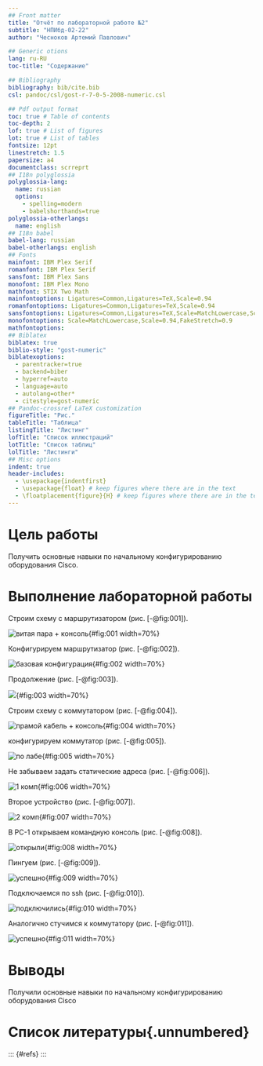 ```yaml
---
## Front matter
title: "Отчёт по лабораторной работе №2"
subtitle: "НПИбд-02-22"
author: "Чесноков Артемий Павлович"

## Generic otions
lang: ru-RU
toc-title: "Содержание"

## Bibliography
bibliography: bib/cite.bib
csl: pandoc/csl/gost-r-7-0-5-2008-numeric.csl

## Pdf output format
toc: true # Table of contents
toc-depth: 2
lof: true # List of figures
lot: true # List of tables
fontsize: 12pt
linestretch: 1.5
papersize: a4
documentclass: scrreprt
## I18n polyglossia
polyglossia-lang:
  name: russian
  options:
	- spelling=modern
	- babelshorthands=true
polyglossia-otherlangs:
  name: english
## I18n babel
babel-lang: russian
babel-otherlangs: english
## Fonts
mainfont: IBM Plex Serif
romanfont: IBM Plex Serif
sansfont: IBM Plex Sans
monofont: IBM Plex Mono
mathfont: STIX Two Math
mainfontoptions: Ligatures=Common,Ligatures=TeX,Scale=0.94
romanfontoptions: Ligatures=Common,Ligatures=TeX,Scale=0.94
sansfontoptions: Ligatures=Common,Ligatures=TeX,Scale=MatchLowercase,Scale=0.94
monofontoptions: Scale=MatchLowercase,Scale=0.94,FakeStretch=0.9
mathfontoptions:
## Biblatex
biblatex: true
biblio-style: "gost-numeric"
biblatexoptions:
  - parentracker=true
  - backend=biber
  - hyperref=auto
  - language=auto
  - autolang=other*
  - citestyle=gost-numeric
## Pandoc-crossref LaTeX customization
figureTitle: "Рис."
tableTitle: "Таблица"
listingTitle: "Листинг"
lofTitle: "Список иллюстраций"
lotTitle: "Список таблиц"
lolTitle: "Листинги"
## Misc options
indent: true
header-includes:
  - \usepackage{indentfirst}
  - \usepackage{float} # keep figures where there are in the text
  - \floatplacement{figure}{H} # keep figures where there are in the text
---
```


# Цель работы

Получить основные навыки по начальному конфигурированию оборудования
Cisco.


# Выполнение лабораторной работы

Строим схему с маршрутизатором (рис. [-@fig:001]).

![витая пара + консоль](image/1.png){#fig:001 width=70%}

Конфигурируем маршрутизатор (рис. [-@fig:002]).

![базовая конфигурация](image/2.png){#fig:002 width=70%}

Продолжение (рис. [-@fig:003]).

![](image/3.png){#fig:003 width=70%}

Строим схему с коммутатором (рис. [-@fig:004]).

![прамой кабель + консоль](image/4.png){#fig:004 width=70%}

конфигурируем коммутатор (рис. [-@fig:005]).

![по лабе](image/5.png){#fig:005 width=70%}

Не забываем задать статические адреса (рис. [-@fig:006]).

![1 комп](image/6.png){#fig:006 width=70%}

Второе устройство (рис. [-@fig:007]).

![2 комп](image/7.png){#fig:007 width=70%}

В PC-1 открываем командную консоль  (рис. [-@fig:008]).

![открыли](image/8.png){#fig:008 width=70%}

Пингуем (рис. [-@fig:009]).

![успешно](image/9.png){#fig:009 width=70%}

Подключаемся по ssh  (рис. [-@fig:010]).

![подключились](image/10.png){#fig:010 width=70%}

Аналогично стучимся к коммутатору (рис. [-@fig:011]).

![успешно](image/11.png){#fig:011 width=70%}




# Выводы

Получили основные навыки по начальному конфигурированию оборудования
Cisco

# Список литературы{.unnumbered}

::: {#refs}
:::
